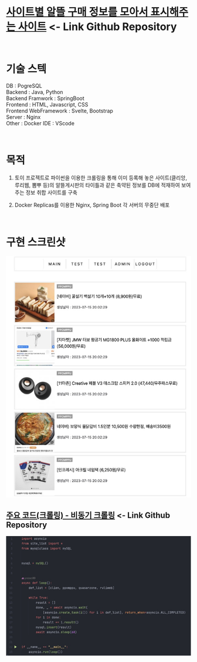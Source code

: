 # [사이트별 알뜰 구매 정보를 모아서 표시해주는 사이트](https://github.com/yoosc89/web-svlete-alttuel) <- Link Github Repository

<br>

# 기술 스텍
DB : PogreSQL  
Backend : Java, Python  
Backend Framwork : SpringBoot  
Frontend : HTML, Javascript, CSS  
Frontend WebFramework : Svelte, Bootstrap  
Server : Nginx  
Other : Docker
IDE : VScode  

<br>

# 목적
1. 토이 프로젝트로 파이썬을 이용한 크롤링을 통해 이미 등록해 놓은 사이트(클리앙, 루리웹, 뽐뿌 등)의 알뜰게시판의 타이틀과 같은 축약된 정보를 DB에 적재하여 보여주는 정보 취합 사이트를 구축

2. Docker Replicas를 이용한 Nginx, Spring Boot 각 서버의 무중단 배포

<br>

# 구현 스크린샷
![](images/01.jpg)



## [주요 코드(크롤링) - 비동기 크롤링](https://github.com/yoosc89/web-svlete-alttuel/blob/master/crawlling/start.py) <- Link Github Repository
![](images/02.jpg)
 
 
 
